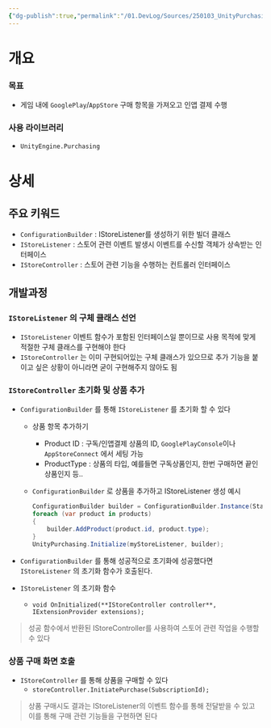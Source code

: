 ```yaml
---
{"dg-publish":true,"permalink":"/01.DevLog/Sources/250103_UnityPurchasing 구글 플레이,앱스토어 인앱결제/","noteIcon":""}
---
```


# 개요

### 목표
- 게임 내에 `GooglePlay`/`AppStore` 구매 항목을 가져오고 인앱 결제 수행

### 사용 라이브러리
- `UnityEngine.Purchasing`

# 상세

## 주요 키워드
- `ConfigurationBuilder` : IStoreListener를 생성하기 위한 빌더 클래스
- `IStoreListener` : 스토어 관련 이벤트 발생시 이벤트를 수신할 객체가 상속받는 인터페이스
- `IStoreController` : 스토어 관련 기능을 수행하는 컨트롤러 인터페이스

## 개발과정

### `IStoreListener` 의 구체 클래스 선언

- `IStoreListener` 이벤트 함수가 포함된 인터페이스일 뿐이므로 사용 목적에 맞게 적절한 구체 클래스를 구현해야 한다
- `IStoreController` 는 이미 구현되어있는 구체 클래스가 있으므로 추가 기능을 붙이고 싶은 상황이 아니라면 굳이 구현해주지 않아도 됨

### `IStoreController` 초기화 및 상품 추가

- `ConfigurationBuilder` 를 통해 `IStoreListener` 를 초기화 할 수 있다
    
    - 상품 항목 추가하기
        
        - Product ID : 구독/인앱결제 상품의 ID, `GooglePlayConsole`이나 `AppStoreConnect` 에서 세팅 가능
        - ProductType : 상품의 타입, 예를들면 구독상품인지, 한번 구매하면 끝인 상품인지 등..
    - `ConfigurationBuilder` 로 상품을 추가하고 IStoreListener 생성 예시
        
        ```csharp
        ConfigurationBuilder builder = ConfigurationBuilder.Instance(StandardPurchasingModule.Instance());
        foreach (var product in products)
        {
            builder.AddProduct(product.id, product.type);    
        }
        UnityPurchasing.Initialize(myStoreListener, builder);
        ```
        
- `ConfigurationBuilder` 를 통해 성공적으로 초기화에 성공했다면 `IStoreListener` 의 초기화 함수가 호출된다.
    
- `IStoreListener` 의 초기화 함수
    
    - `void OnInitialized(**IStoreController controller**, IExtensionProvider extensions);`

> 성공 함수에서 반환된 IStoreController를 사용하여 스토어 관련 작업을 수행할 수 있다

### 상품 구매 화면 호출

- `IStoreController` 를 통해 상품을 구매할 수 있다
    - `storeController.InitiatePurchase(SubscriptionId);`

> 상품 구매시도 결과는 IStoreListener의 이벤트 함수를 통해 전달받을 수 있고 이를 통해 구매 관련 기능들을 구현하면 된다